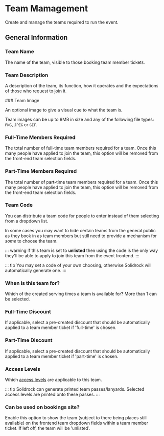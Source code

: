 # Team Mamagement

Create and manage the teams required to run the event.

## General Information

### Team Name

The name of the team, visible to those booking team member tickets.

### Team Description

A description of the team, its function, how it operates and the expectations of those who request to join it.

### Team Image

An optional image to give a visual cue to what the team is.

Team images can be up to 8MB in size and any of the following file types: `PNG`, `JPEG` or `GIF`.

### Full-Time Members Required

The total number of full-time team members required for a team. Once this many people have applied to join the team, this option will be removed from the front-end team selection fields.

### Part-Time Members Required

The total number of part-time team members required for a team. Once this many people have applied to join the team, this option will be removed from the front-end team selection fields.

### Team Code

You can distribute a team code for people to enter instead of them selecting from a dropdown list.

In some cases you may want to hide certain teams from the general public as they book in as team members but still need to provide a mechanism for _some_ to choose the team.

::: warning
If this team is set to **unlisted** then using the code is the only way they'll be able to apply to join this team from the event frontend.
:::

::: tip
You may set a code of your own choosing, otherwise Solidrock will automatically generate one.
:::

### When is this team for?

Which of the created serving times a team is available for? More than 1 can be selected.

### Full-Time Discount

If applicable, select a pre-created discount that should be automatically applied to a team member ticket if 'full-time' is chosen.

### Part-Time Discount

If applicable, select a pre-created discount that should be automatically applied to a team member ticket if 'part-time' is chosen.

### Access Levels

Which [access levels](/guide/teams/access) are applicable to this team.

::: tip
Solidrock can generate printed team passes/lanyards. Selected access levels are printed onto these passes.
:::

### Can be used on bookings site?

Enable this option to show the team (subject to there being places still available) on the frontend team dropdown fields within a team member ticket. If left off, the team will be 'unlisted'.